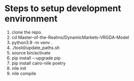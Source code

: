 # Steps to setup development environment
1. clone the repo.
2. cd Master-of-the-Realms/DynamicMarkets-VRGDA-Model
3. python3.9 -m venv .
4. ./toold/update_paths.sh
5. source bin/activate
6. pip install --upgrade pip
7. pip install cairo-nile poetry
8. nile init
9. nile compile
